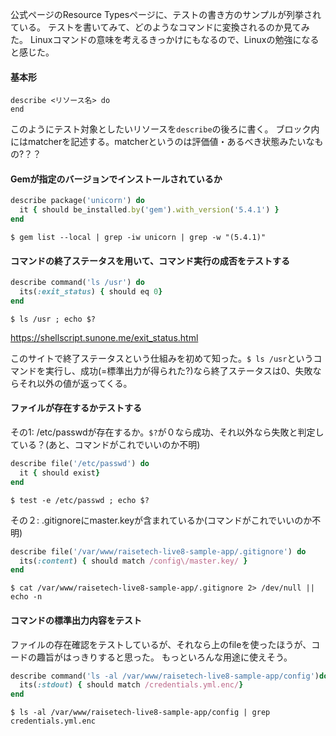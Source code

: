 公式ページのResource Typesページに、テストの書き方のサンプルが列挙されている。
テストを書いてみて、どのようなコマンドに変換されるのか見てみた。
Linuxコマンドの意味を考えるきっかけにもなるので、Linuxの勉強になると感じた。

#### 基本形
```
describe <リソース名> do
end
```

このようにテスト対象としたいリソースを`describe`の後ろに書く。
ブロック内にはmatcherを記述する。matcherというのは評価値・あるべき状態みたいなもの?？？

#### Gemが指定のバージョンでインストールされているか
```ruby:spec/localhost/sample_spec.rb
describe package('unicorn') do
  it { should be_installed.by('gem').with_version('5.4.1') }
end
```
```terminal:terminal
$ gem list --local | grep -iw unicorn | grep -w "(5.4.1)"
```

#### コマンドの終了ステータスを用いて、コマンド実行の成否をテストする
```ruby
describe command('ls /usr') do
  its(:exit_status) { should eq 0}
end
```
```
$ ls /usr ; echo $?
```

https://shellscript.sunone.me/exit_status.html 

このサイトで終了ステータスという仕組みを初めて知った。`$ ls /usr`というコマンドを実行し、成功(=標準出力が得られた?)なら終了ステータスは0、失敗ならそれ以外の値が返ってくる。


#### ファイルが存在するかテストする
その1: /etc/passwdが存在するか。`$?`が０なら成功、それ以外なら失敗と判定している？(あと、コマンドがこれでいいのか不明)
```ruby
describe file('/etc/passwd') do
  it { should exist}
end
```
```:terminal
$ test -e /etc/passwd ; echo $?
```

その２: .gitignoreにmaster.keyが含まれているか(コマンドがこれでいいのか不明)
```ruby
describe file('/var/www/raisetech-live8-sample-app/.gitignore') do
  its(:content) { should match /config\/master.key/ }
end
```
```
$ cat /var/www/raisetech-live8-sample-app/.gitignore 2> /dev/null || echo -n
```


#### コマンドの標準出力内容をテスト
ファイルの存在確認をテストしているが、それなら上のfileを使ったほうが、コードの趣旨がはっきりすると思った。
もっといろんな用途に使えそう。
```ruby
describe command('ls -al /var/www/raisetech-live8-sample-app/config')do
  its(:stdout) { should match /credentials.yml.enc/}
end
```
```
$ ls -al /var/www/raisetech-live8-sample-app/config | grep credentials.yml.enc
```
